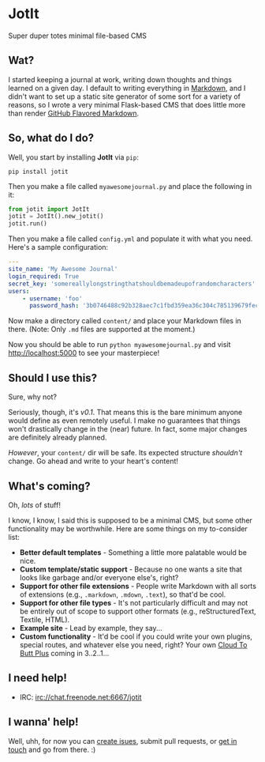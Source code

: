 # JotIt

Super duper totes minimal file-based CMS

## Wat?

I started keeping a journal at work, writing down thoughts and things learned on a given day. I default to writing everything in [Markdown](https://daringfireball.net/projects/markdown/ 'Markdown'), and I didn't want to set up a static site generator of some sort for a variety of reasons, so I wrote a very minimal Flask-based CMS that does little more than render [GitHub Flavored Markdown](https://help.github.com/articles/basic-writing-and-formatting-syntax/ 'Writing on GitHub / Basic writing and formatting syntax').

## So, what do I do?

Well, you start by installing **JotIt** via `pip`:

```shell
pip install jotit
```

Then you make a file called `myawesomejournal.py` and place the following in it:

```python
from jotit import JotIt
jotit = JotIt().new_jotit()
jotit.run()
```

Then you make a file called `config.yml` and populate it with what you need. Here's a sample configuration:

```yaml
---
site_name: 'My Awesome Journal'
login_required: True
secret_key: 'somereallylongstringthatshouldbemadeupofrandomcharacters'
users:
    - username: 'foo'
      password_hash: '3b0746488c92b328aec7c1fbd359ea36c304c785139679fec2de43dbbd0a3739badef548de6981f9ace7340d9e0d85bc420eef7864a6af1edf813b535265ce5f'  # This is a sha512 hash for 'wat' (without quotes)
```

Now make a directory called `content/` and place your Markdown files in there. (Note: Only `.md` files are supported at the moment.)

Now you should be able to run `python myawesomejournal.py` and visit [http://localhost:5000](http://localhost:5000) to see your masterpiece!

## Should I use this?

Sure, why not?

Seriously, though, it's *v0.1*. That means this is the bare minimum anyone would define as even remotely useful. I make no guarantees that things won't drastically change in the (near) future. In fact, some major changes are definitely already planned.

*However*, your `content/` dir will be safe. Its expected structure *shouldn't* change. Go ahead and write to your heart's content!

## What's coming?

Oh, *lots* of stuff!

I know, I know, I said this is supposed to be a minimal CMS, but some other functionality may be worthwhile. Here are some things on my to-consider list:

- **Better default templates** - Something a little more palatable would be nice.
- **Custom template/static support** - Because no one wants a site that looks like garbage and/or everyone else's, right?
- **Support for other file extensions** - People write Markdown with all sorts of extensions (e.g., `.markdown`, `.mdown`, `.text`), so that'd be cool.
- **Support for other file types** - It's not particularly difficult and may not be entirely out of scope to support other formats (e.g., reStructuredText, Textile, HTML).
- **Example site** - Lead by example, they say...
- **Custom functionality** - It'd be cool if you could write your own plugins, special routes, and whatever else you need, right? Your own [Cloud To Butt Plus](https://chrome.google.com/webstore/detail/cloud-to-butt-plus/apmlngnhgbnjpajelfkmabhkfapgnoai 'Cloud To Butt Plus') coming in 3..2..1...

## I need help!

- IRC: [irc://chat.freenode.net:6667/jotit](https://webchat.freenode.net/?channels=%23jotit&uio=MTE9NzIaa '#jotit on freenode')

## I wanna' help!

Well, uhh, for now you can [create isues](https://github.com/nkantar/JotIt/issues/new 'New Issue'), submit pull requests, or [get in touch](mailto:nik@nkantar.com 'Email me') and go from there. :)
